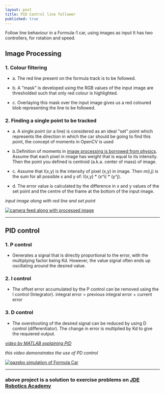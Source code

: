 ```yaml
---
layout: post
title: PID Control line follower
published: true
---
```


Follow line behaviour in a Formula-1 car, using images as input
It has two controllers, for rotation and speed.

## Image Processing
### 1. Colour filtering

* a. The red line present on the formula track is to be followed.


* b. A "mask" is developed using the RGB values of the input image are thresholded such that only red colour is highlighted.


* c. Overlaying this mask over the input image gives us a red coloured blob representing the line to be followed.


### 2. Finding a single point to be tracked

* a. A single point (or a line) is considered as an ideal "set" point which represents the direction in which the car should be going to find this point, the concept of moments in OpenCV is used


* b.Definition of moments in [image processing is borrowed from physics](https://stackoverflow.com/questions/22470902/understanding-moments-function-in-opencv). Assume that each pixel in image has weight that is equal to its intensity. Then the point you defined is centroid (a.k.a. center of mass) of image.


* c. Assume that I(x,y) is the intensity of pixel (x,y) in image. Then m(i,j) is the sum for all possible x and y of: I(x,y) * (x^i) * (y^j).


* d. The error value is calculated by the difference in x and y values of the set point and the centre of the frame at the bottom of the input image.




_input image along with red line and set point_

[![camera feed along with processed image](https://yt-embed.herokuapp.com/embed?v=4kmUJu2Xqlg)](https://www.youtube.com/watch?v=4kmUJu2Xqlg "camera feed along with processed image")

---

## PID control
### 1. P control
* Generates a signal that is directly proportional to the error, with the multiplying factor being Kd. However, the value signal often ends up oscillating around the desired value.
	
### 2. I control
* The offset error accumulated by the P control can be removed using the I control (Integrator).
    			integral error = previous integral error + current error
                
### 3. D control
* The overshooting of the desired signal can be reduced by using D control (differentiator). The change in error is multiplied by Kd to give the requiered output.
 
 
 
[_video by MATLAB explaining PID_](https://www.youtube.com/watch?v=wkfEZmsQqiA)
 
 
_this video demonstrates the use of PD control_


[![gazebo simulation of Formula Car](https://yt-embed.herokuapp.com/embed?v=PHs2H54jiRc)](https://www.youtube.com/watch?v=PHs2H54jiRc "gazebo simulation of Formula Car")

---

### **above project is a solution to exercise problems on [JDE Robotics Academy](http://jderobot.github.io/RoboticsAcademy/)**